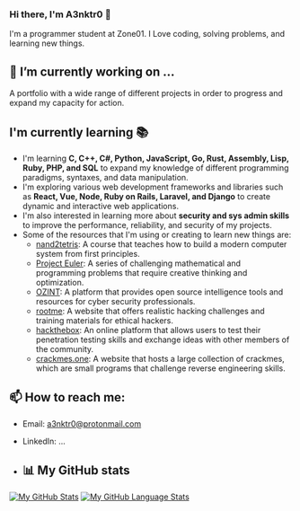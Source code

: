 ### Hi there, I'm A3nktr0 👋

I'm a programmer student at Zone01. I Love coding, solving problems, and learning new things.

## 🔭 I’m currently working on ...

A portfolio with a wide range of different projects in order to progress and expand my capacity for action.

## I'm currently learning 📚

- I'm learning **C, C++, C#, Python, JavaScript, Go, Rust, Assembly, Lisp, Ruby, PHP, and SQL** to expand my knowledge of different programming paradigms, syntaxes, and data manipulation.
- I'm exploring various web development frameworks and libraries such as **React, Vue, Node, Ruby on Rails, Laravel, and Django** to create dynamic and interactive web applications.
- I'm also interested in learning more about **security and sys admin skills** to improve the performance, reliability, and security of my projects.
- Some of the resources that I'm using or creating to learn new things are:
  - [nand2tetris](https://getcomposer.org/doc/00-intro.md): A course that teaches how to build a modern computer system from first principles.
  - [Project Euler](https://github.com/sar5430/crackmes.one): A series of challenging mathematical and programming problems that require creative thinking and optimization.
  - [OZINT](https://www.youtube.com/watch?v=sVyQkOWz-1k): A platform that provides open source intelligence tools and resources for cyber security professionals.
  - [rootme](https://www.youtube.com/watch?v=fTGTnrgjuGA): A website that offers realistic hacking challenges and training materials for ethical hackers.
  - [hackthebox](https://getcomposer.org/installer): An online platform that allows users to test their penetration testing skills and exchange ideas with other members of the community.
  - [crackmes.one](https://github.com/django/django.git): A website that hosts a large collection of crackmes, which are small programs that challenge reverse engineering skills.


## 📫 How to reach me:

- Email: a3nktr0@protonmail.com
- LinkedIn: ...

- ## 📊 My GitHub stats

[![My GitHub Stats](https://github-readme-stats.vercel.app/api/?username=a3nktr0&count_private=true&theme=tokyonight&showicons=true)]()
[![My GitHub Language Stats](https://github-readme-stats.vercel.app/api/top-langs/?username=a3nktr0&langs_count=5&theme=tokyonight)]()
